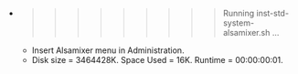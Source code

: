 * >>>>>>>>> Running inst-std-system-alsamixer.sh ...
  * Insert Alsamixer menu in Administration.
  * Disk size = 3464428K. Space Used = 16K. Runtime = 00:00:00:01.
